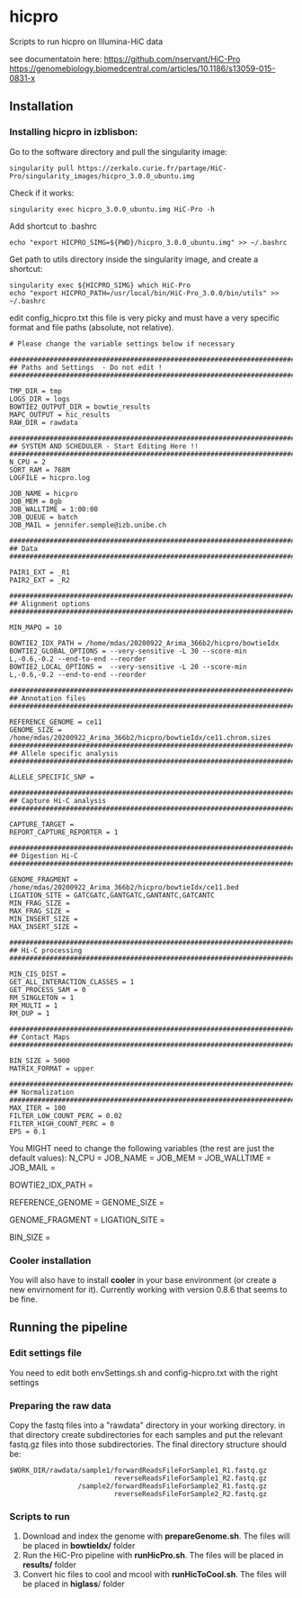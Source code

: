 # hicpro
Scripts to run hicpro on Illumina-HiC data

see documentatoin here:
https://github.com/nservant/HiC-Pro
https://genomebiology.biomedcentral.com/articles/10.1186/s13059-015-0831-x

## Installation
### Installing hicpro in izblisbon:
Go to the software directory and pull the singularity image:
```
singularity pull https://zerkalo.curie.fr/partage/HiC-Pro/singularity_images/hicpro_3.0.0_ubuntu.img
```

Check if it works:
```
singularity exec hicpro_3.0.0_ubuntu.img HiC-Pro -h
```

Add shortcut to .bashrc
```
echo "export HICPRO_SIMG=${PWD}/hicpro_3.0.0_ubuntu.img" >> ~/.bashrc
```

Get path to utils directory inside the singularity image, and create a shortcut:
```
singularity exec ${HICPRO_SIMG} which HiC-Pro
echo "export HICPRO_PATH=/usr/local/bin/HiC-Pro_3.0.0/bin/utils" >> ~/.bashrc
```

edit config_hicpro.txt this file is very picky and must have a very specific format and file paths (absolute, not relative).

```
# Please change the variable settings below if necessary

#########################################################################
## Paths and Settings  - Do not edit !
#########################################################################

TMP_DIR = tmp
LOGS_DIR = logs
BOWTIE2_OUTPUT_DIR = bowtie_results
MAPC_OUTPUT = hic_results
RAW_DIR = rawdata

#######################################################################
## SYSTEM AND SCHEDULER - Start Editing Here !!
#######################################################################
N_CPU = 2
SORT_RAM = 768M
LOGFILE = hicpro.log

JOB_NAME = hicpro
JOB_MEM = 8gb
JOB_WALLTIME = 1:00:00
JOB_QUEUE = batch
JOB_MAIL = jennifer.semple@izb.unibe.ch

#########################################################################
## Data
#########################################################################

PAIR1_EXT = _R1
PAIR2_EXT = _R2

#######################################################################
## Alignment options
#######################################################################

MIN_MAPQ = 10

BOWTIE2_IDX_PATH = /home/mdas/20200922_Arima_366b2/hicpro/bowtieIdx
BOWTIE2_GLOBAL_OPTIONS = --very-sensitive -L 30 --score-min L,-0.6,-0.2 --end-to-end --reorder
BOWTIE2_LOCAL_OPTIONS =  --very-sensitive -L 20 --score-min L,-0.6,-0.2 --end-to-end --reorder

#######################################################################
## Annotation files
#######################################################################

REFERENCE_GENOME = ce11
GENOME_SIZE = /home/mdas/20200922_Arima_366b2/hicpro/bowtieIdx/ce11.chrom.sizes
#######################################################################
## Allele specific analysis
#######################################################################

ALLELE_SPECIFIC_SNP =

#######################################################################
## Capture Hi-C analysis
#######################################################################

CAPTURE_TARGET =
REPORT_CAPTURE_REPORTER = 1

#######################################################################
## Digestion Hi-C
#######################################################################

GENOME_FRAGMENT = /home/mdas/20200922_Arima_366b2/hicpro/bowtieIdx/ce11.bed
LIGATION_SITE = GATCGATC,GANTGATC,GANTANTC,GATCANTC
MIN_FRAG_SIZE =
MAX_FRAG_SIZE =
MIN_INSERT_SIZE =
MAX_INSERT_SIZE =

#######################################################################
## Hi-C processing
#######################################################################

MIN_CIS_DIST =
GET_ALL_INTERACTION_CLASSES = 1
GET_PROCESS_SAM = 0
RM_SINGLETON = 1
RM_MULTI = 1
RM_DUP = 1

#######################################################################
## Contact Maps
#######################################################################

BIN_SIZE = 5000
MATRIX_FORMAT = upper

#######################################################################
## Normalization
#######################################################################
MAX_ITER = 100
FILTER_LOW_COUNT_PERC = 0.02
FILTER_HIGH_COUNT_PERC = 0
EPS = 0.1
```

You MIGHT need to change the following variables (the rest are just the default values):
N_CPU = 
JOB_NAME = 
JOB_MEM =
JOB_WALLTIME = 
JOB_MAIL = 

BOWTIE2_IDX_PATH =

REFERENCE_GENOME = 
GENOME_SIZE = 

GENOME_FRAGMENT = 
LIGATION_SITE = 

BIN_SIZE =

### Cooler installation
You will also have to install **cooler** in your base environment (or create a new envirnoment for it). Currently working with version  0.8.6 that seems to be fine.


## Running the pipeline
### Edit settings file
You need to edit both envSettings.sh and config-hicpro.txt with the right settings

### Preparing the raw data
Copy the fastq files into a "rawdata" directory in your working directory. in that directory create subdirectories for each samples and put the relevant fastq.gz files into those subdirectories.
The final directory structure should be:
```
$WORK_DIR/rawdata/sample1/forwardReadsFileForSample1_R1.fastq.gz
                          reverseReadsFileForSample1_R2.fastq.gz
                 /sample2/forwardReadsFileForSample2_R1.fastq.gz
                          reverseReadsFileForSample2_R2.fastq.gz
```
                         
### Scripts to run
1. Download and index the genome with **prepareGenome.sh**. The files will be placed in __bowtieIdx/__ folder
2. Run the HiC-Pro pipeline with **runHicPro.sh**. The files will be placed in __results/__ folder
3. Convert hic files to cool and mcool with **runHicToCool.sh**. The files will be placed in __higlass__/ folder
